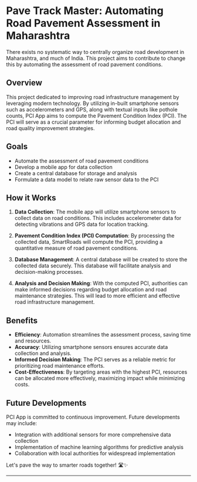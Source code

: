 # Pave Track Master: Automating Road Pavement Assessment in Maharashtra

There exists no systematic way to centrally organize road development in Maharashtra, and much of India. This project aims to contribute to change this by automating the assessment of road pavement conditions.

## Overview

This project dedicated to improving road infrastructure management by leveraging modern technology. By utilizing in-built smartphone sensors such as accelerometers and GPS, along with textual inputs like pothole counts, PCI App aims to compute the Pavement Condition Index (PCI). The PCI will serve as a crucial parameter for informing budget allocation and road quality improvement strategies.

## Goals

- Automate the assessment of road pavement conditions
- Develop a mobile app for data collection
- Create a central database for storage and analysis
- Formulate a data model to relate raw sensor data to the PCI

## How it Works

1. **Data Collection**: The mobile app will utilize smartphone sensors to collect data on road conditions. This includes accelerometer data for detecting vibrations and GPS data for location tracking.

2. **Pavement Condition Index (PCI) Computation**: By processing the collected data, SmartRoads will compute the PCI, providing a quantitative measure of road pavement conditions.

3. **Database Management**: A central database will be created to store the collected data securely. This database will facilitate analysis and decision-making processes.

4. **Analysis and Decision Making**: With the computed PCI, authorities can make informed decisions regarding budget allocation and road maintenance strategies. This will lead to more efficient and effective road infrastructure management.

## Benefits

- **Efficiency**: Automation streamlines the assessment process, saving time and resources.
- **Accuracy**: Utilizing smartphone sensors ensures accurate data collection and analysis.
- **Informed Decision Making**: The PCI serves as a reliable metric for prioritizing road maintenance efforts.
- **Cost-Effectiveness**: By targeting areas with the highest PCI, resources can be allocated more effectively, maximizing impact while minimizing costs.

## Future Developments

PCI App is committed to continuous improvement. Future developments may include:

- Integration with additional sensors for more comprehensive data collection
- Implementation of machine learning algorithms for predictive analysis
- Collaboration with local authorities for widespread implementation

Let's pave the way to smarter roads together! 🛣️✨

---
